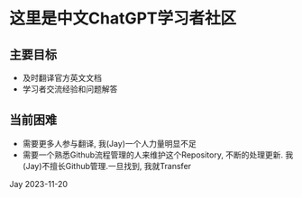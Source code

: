 # 这里是中文ChatGPT学习者社区

## 主要目标
- 及时翻译官方英文文档
- 学习者交流经验和问题解答


## 当前困难
- 需要更多人参与翻译, 我(Jay)一个人力量明显不足
- 需要一个熟悉Github流程管理的人来维护这个Repository, 不断的处理更新. 我(Jay)不擅长Github管理.一旦找到, 我就Transfer



Jay
2023-11-20
